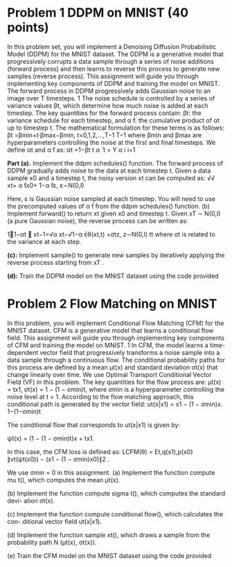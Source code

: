 # Problem 1 DDPM on MNIST (40 points)
In this problem set, you will implement a Denoising Diffusion Probabilistic Model (DDPM) for the MNIST dataset. The DDPM is a generative model that progressively corrupts a data sample through a series of noise additions (forward process) and then learns to reverse this process to generate new samples (reverse process). This assignment will guide you through implementing key components of DDPM and training the model on MNIST.
The forward process in DDPM progressively adds Gaussian noise to an image over T timesteps. 1
The noise schedule is controlled by a series of variance values βt, which determine how much noise is added at each timestep.
The key quantities for the forward process contain: βt: the variance schedule for each timestep, and α ̄t: the cumulative product of αt up to timestep t.
The mathematical formulation for these terms is as follows:
βt =βmin+t·βmax−βmin, t=0,1,2,...,T−1 T−1
where βmin and βmax are hyperparameters controlling the noise at the first and final timesteps. We define αt and α ̄t as:
αt =1−βt t
α ̄ t = Y α i i=1

**Part (a).** Implement the ddpm schedules() function.
The forward process of DDPM gradually adds noise to the data at each timestep t. Given a
data sample x0 and a timestep t, the noisy version xt can be computed as: 
√√
xt= α ̄tx0+ 1−α ̄tε, ε∼N(0,I)

Here, ε is Gaussian noise sampled at each timestep. You will need to use the precomputed
values of α ̄t from the ddpm schedules() function.
(b) Implement forward() to return xt given x0 and timestep t.
Given xT ∼ N(0,I) (a pure Gaussian noise), the reverse process can be written as:

11−αt 
xt−1=√α xt−√1−α ̄εθ(xt,t) +σtz, z∼N(0,I)
tt
where σt is related to the variance at each step.

**(c):** Implement sample() to generate new samples by iteratively applying the reverse
process starting from xT .


**(d):** Train the DDPM model on the MNIST dataset using the code provided


# Problem 2 Flow Matching on MNIST 

In this problem, you will implement Conditional Flow Matching (CFM) for the MNIST dataset. CFM is a generative model that learns a conditional flow field. This assignment will guide you through implementing key components of CFM and training the model on MNIST.
1
In CFM, the model learns a time-dependent vector field that progressively transforms a noise sample into a data sample through a continuous flow. The conditional probability paths for this process are defined by a mean μt(x) and standard deviation σt(x) that change linearly over time. We use Optimal Transport Conditional Vector Field (VF) in this problem.
The key quantities for the flow process are:
μt(x) = tx1, σt(x) = 1 − (1 − σmin)t,
where σmin is a hyperparameter controlling the noise level at t = 1.
According to the flow matching approach, this conditional path is generated by the vector
field:
ut(x|x1) = x1 − (1 − σmin)x. 1−(1−σmin)t

 The conditional flow that corresponds to ut(x|x1) is given by: 
 
 ψt(x) = (1 − (1 − σmin)t)x + tx1.

In this case, the CFM loss is defined as:
LCFM(θ) = Et,q(x1),p(x0) ∥vt(ψt(x0)) − (x1 − (1 − σmin)x0)∥2 .

We use σmin = 0 in this assignment.
(a) Implement the function compute mu t(), which computes the mean μt(x).

(b) Implement the function compute sigma t(), which computes the standard devi- ation σt(x).

(c) Implement the function compute conditional flow(), which calculates the con- ditional vector field ut(x|x1).

(d) Implement the function sample xt(), which draws a sample from the probability path N (μt(x), σt(x)).

(e) Train the CFM model on the MNIST dataset using the code provided
